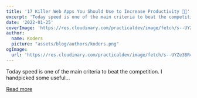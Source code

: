```yaml
---
title: '17 Killer Web Apps You Should Use to Increase Productivity 🚀💯'
excerpt: 'Today speed is one of the main criteria to beat the competition. I handpicked some useful...'
date: '2022-01-25'
coverImage: 'https://res.cloudinary.com/practicaldev/image/fetch/s--UYZe3BR4--/c_imagga_scale,f_auto,fl_progressive,h_420,q_auto,w_1000/https://dev-to-uploads.s3.amazonaws.com/uploads/articles/xsfedpmjdloalsc1hqsc.png'
author:
  name: Koders
  picture: "assets/blog/authors/koders.png"
ogImage:
  url: 'https://res.cloudinary.com/practicaldev/image/fetch/s--UYZe3BR4--/c_imagga_scale,f_auto,fl_progressive,h_420,q_auto,w_1000/https://dev-to-uploads.s3.amazonaws.com/uploads/articles/xsfedpmjdloalsc1hqsc.png'
---
```


Today speed is one of the main criteria to beat the competition. I handpicked some useful...

[Read more](https://dev.to/madza/17-killer-websites-you-should-use-to-increase-productivity-2enk)

